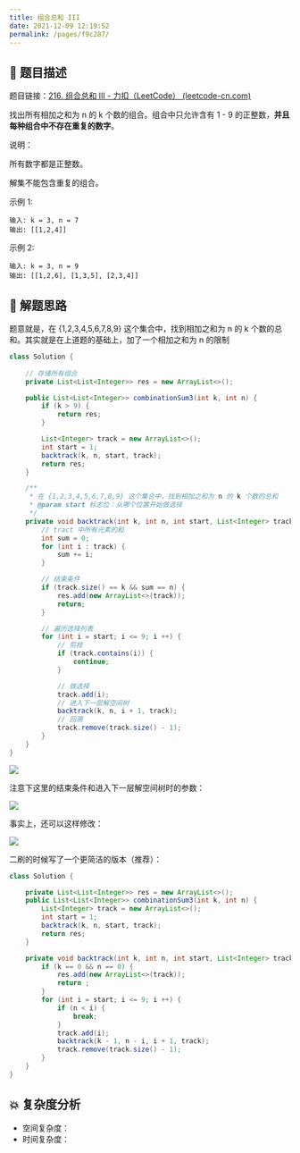 ```yaml
---
title: 组合总和 III
date: 2021-12-09 12:19:52
permalink: /pages/f9c287/
---
```


## 📃 题目描述

题目链接：[216. 组合总和 III - 力扣（LeetCode） (leetcode-cn.com)](https://leetcode-cn.com/problems/combination-sum-iii/)

找出所有相加之和为 n 的 k 个数的组合。组合中只允许含有 1 - 9 的正整数，**并且每种组合中不存在重复的数字**。

说明：

所有数字都是正整数。

解集不能包含重复的组合。 

示例 1:

```
输入: k = 3, n = 7
输出: [[1,2,4]]
```

示例 2:

```
输入: k = 3, n = 9
输出: [[1,2,6], [1,3,5], [2,3,4]]
```

## 🔔 解题思路

题意就是，在 {1,2,3,4,5,6,7,8,9} 这个集合中，找到相加之和为 n 的 k 个数的总和。其实就是在上道题的基础上，加了一个相加之和为 n 的限制


```java
class Solution {
    
    // 存储所有组合
    private List<List<Integer>> res = new ArrayList<>();

    public List<List<Integer>> combinationSum3(int k, int n) {
        if (k > 9) {
            return res;
        }

        List<Integer> track = new ArrayList<>();
        int start = 1;
        backtrack(k, n, start, track);
        return res;
    }

    /**
     * 在 {1,2,3,4,5,6,7,8,9} 这个集合中，找到相加之和为 n 的 k 个数的总和
     * @param start 标志位：从哪个位置开始做选择
     */
    private void backtrack(int k, int n, int start, List<Integer> track) {
        // tract 中所有元素的和
        int sum = 0;
        for (int i : track) {
            sum += i;
        }

        // 结束条件
        if (track.size() == k && sum == n) {
            res.add(new ArrayList<>(track));
            return;
        }

        // 遍历选择列表
        for (int i = start; i <= 9; i ++) {
            // 剪枝
            if (track.contains(i)) {
                continue;
            }

            // 做选择
            track.add(i);
            // 进入下一层解空间树
            backtrack(k, n, i + 1, track);
            // 回溯
            track.remove(track.size() - 1);
        }
    }
}
```

![](https://cs-wiki.oss-cn-shanghai.aliyuncs.com/img/20211209123005.png)

注意下这里的结束条件和进入下一层解空间树时的参数：

![](https://cs-wiki.oss-cn-shanghai.aliyuncs.com/img/20211209123033.png)

事实上，还可以这样修改：

![](https://cs-wiki.oss-cn-shanghai.aliyuncs.com/img/20211209123126.png)

二刷的时候写了一个更简洁的版本（推荐）：

```java
class Solution {

    private List<List<Integer>> res = new ArrayList<>();
    public List<List<Integer>> combinationSum3(int k, int n) {
        List<Integer> track = new ArrayList<>();
        int start = 1;
        backtrack(k, n, start, track);
        return res;
    }

    private void backtrack(int k, int n, int start, List<Integer> track) {
        if (k == 0 && n == 0) {
            res.add(new ArrayList<>(track));
            return ;
        }
        for (int i = start; i <= 9; i ++) {
            if (n < i) {
                break;
            }
            track.add(i);
            backtrack(k - 1, n - i, i + 1, track);
            track.remove(track.size() - 1);
        }
    }
}
```

## 💥 复杂度分析

- 空间复杂度：
- 时间复杂度：

